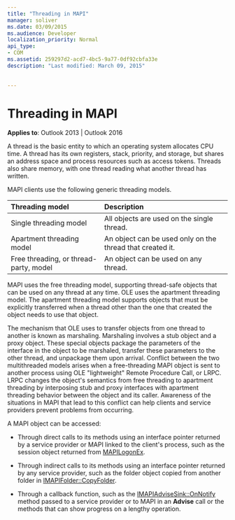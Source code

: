 ```yaml
---
title: "Threading in MAPI"
manager: soliver
ms.date: 03/09/2015
ms.audience: Developer
localization_priority: Normal
api_type:
- COM
ms.assetid: 259297d2-acd7-4bc5-9a77-0df92cbfa33e
description: "Last modified: March 09, 2015"
 
 
---
```


# Threading in MAPI

  
  
**Applies to**: Outlook 2013 | Outlook 2016 
  
A thread is the basic entity to which an operating system allocates CPU time. A thread has its own registers, stack, priority, and storage, but shares an address space and process resources such as access tokens. Threads also share memory, with one thread reading what another thread has written.
  
MAPI clients use the following generic threading models.
  
|**Threading model**|**Description**|
|:-----|:-----|
|Single threading model  <br/> |All objects are used on the single thread.  <br/> |
|Apartment threading model  <br/> |An object can be used only on the thread that created it.  <br/> |
|Free threading, or thread-party, model  <br/> |An object can be used on any thread.  <br/> |
   
MAPI uses the free threading model, supporting thread-safe objects that can be used on any thread at any time. OLE uses the apartment threading model. The apartment threading model supports objects that must be explicitly transferred when a thread other than the one that created the object needs to use that object.
  
The mechanism that OLE uses to transfer objects from one thread to another is known as marshaling. Marshaling involves a stub object and a proxy object. These special objects package the parameters of the interface in the object to be marshaled, transfer these parameters to the other thread, and unpackage them upon arrival. Conflict between the two multithreaded models arises when a free-threading MAPI object is sent to another process using OLE "lightweight" Remote Procedure Call, or LRPC. LRPC changes the object's semantics from free threading to apartment threading by interposing stub and proxy interfaces with apartment threading behavior between the object and its caller. Awareness of the situations in MAPI that lead to this conflict can help clients and service providers prevent problems from occurring.
  
A MAPI object can be accessed:
  
- Through direct calls to its methods using an interface pointer returned by a service provider or MAPI linked to the client's process, such as the session object returned from [MAPILogonEx](mapilogonex.md).
    
- Through indirect calls to its methods using an interface pointer returned by any service provider, such as the folder object copied from another folder in [IMAPIFolder::CopyFolder](imapifolder-copyfolder.md).
    
- Through a callback function, such as the [IMAPIAdviseSink::OnNotify](imapiadvisesink-onnotify.md) method passed to a service provider or to MAPI in an **Advise** call or the methods that can show progress on a lengthy operation. 
    

